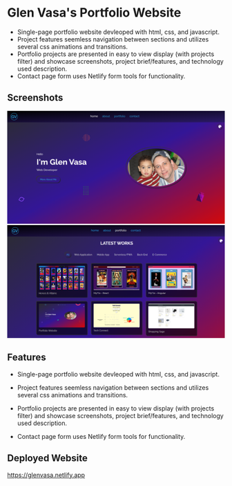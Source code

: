 # Glen Vasa's Portfolio Website
- Single-page portfolio website devleoped with html, css, and javascript.
- Project features seemless navigation between sections and utilizes several css animations and transitions.
- Portfolio projects are presented in easy to view display (with projects filter) and showcase screenshots, project brief/features, and technology used description.
- Contact page form uses Netlify form tools for functionality.

## Screenshots
<img src="img/portfolio/portfolio-site/Screenshot (271).png">  
<img src="img/portfolio/portfolio-site/Screenshot (272).png">

## Features

- Single-page portfolio website devleoped with html, css, and javascript.

- Project features seemless navigation between sections and utilizes several css animations and transitions.

- Portfolio projects are presented in easy to view display (with projects filter) and showcase screenshots, project brief/features, and technology used description.

- Contact page form uses Netlify form tools for functionality.


## Deployed Website

https://glenvasa.netlify.app
